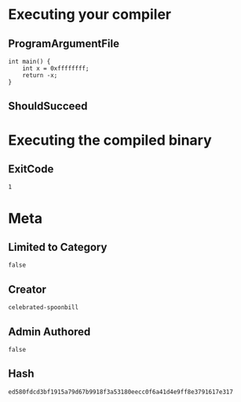 # Executing your compiler

## ProgramArgumentFile

```
int main() {
    int x = 0xffffffff;
    return -x;
}

```

## ShouldSucceed

# Executing the compiled binary

## ExitCode

```
1
```

# Meta

## Limited to Category

```
false
```

## Creator

```
celebrated-spoonbill
```

## Admin Authored

```
false
```

## Hash

```
ed580fdcd3bf1915a79d67b9918f3a53180eecc0f6a41d4e9ff8e3791617e317
```
